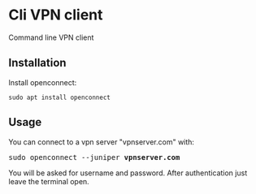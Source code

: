 # Cli VPN client
Command line VPN client

## Installation
Install openconnect:
```
sudo apt install openconnect
```

## Usage
You can connect to a vpn server "vpnserver.com" with:
<pre>
sudo openconnect --juniper <b>vpnserver.com</b>
</pre>
You will be asked for username and password. After authentication just leave the terminal open.
